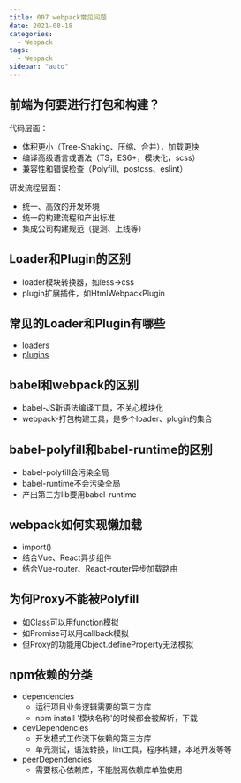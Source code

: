 ```yaml
---
title: 007 webpack常见问题
date: 2021-08-18
categories:
  - Webpack
tags:
  - Webpack
sidebar: "auto"
---
```


## 前端为何要进行打包和构建？
代码层面：
- 体积更小（Tree-Shaking、压缩、合并），加载更快
- 编译高级语言或语法（TS，ES6+，模块化，scss）
- 兼容性和错误检查（Polyfill、postcss、eslint）

研发流程层面：
- 统一、高效的开发环境
- 统一的构建流程和产出标准
- 集成公司构建规范（提测、上线等）

## Loader和Plugin的区别
- loader模块转换器，如less->css
- plugin扩展插件，如HtmlWebpackPlugin

## 常见的Loader和Plugin有哪些
- [loaders](https://webpackjs.com/loaders)
- [plugins](https://webpackjs.com/plugins)

## babel和webpack的区别
- babel-JS新语法编译工具，不关心模块化
- webpack-打包构建工具，是多个loader、plugin的集合

## babel-polyfill和babel-runtime的区别
- babel-polyfill会污染全局
- babel-runtime不会污染全局
- 产出第三方lib要用babel-runtime

## webpack如何实现懒加载
- import()
- 结合Vue、React异步组件
- 结合Vue-router、React-router异步加载路由

## 为何Proxy不能被Polyfill
- 如Class可以用function模拟
- 如Promise可以用callback模拟
- 但Proxy的功能用Object.defineProperty无法模拟

## npm依赖的分类
- dependencies
  - 运行项目业务逻辑需要的第三方库
  - npm install '模块名称'的时候都会被解析，下载
- devDependencies
  - 开发模式工作流下依赖的第三方库
  - 单元测试，语法转换，lint工具，程序构建，本地开发等等
- peerDependencies
  - 需要核心依赖库，不能脱离依赖库单独使用